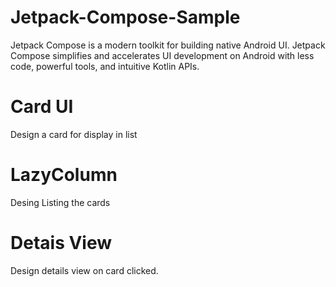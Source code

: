 # Jetpack-Compose-Sample
Jetpack Compose is a modern toolkit for building native Android UI. 
Jetpack Compose simplifies and accelerates UI development on Android with less code, powerful tools, and intuitive Kotlin APIs.

# Card UI
Design a card for display in list

# LazyColumn
Desing Listing the cards 

# Detais View
Design details view on card clicked.
